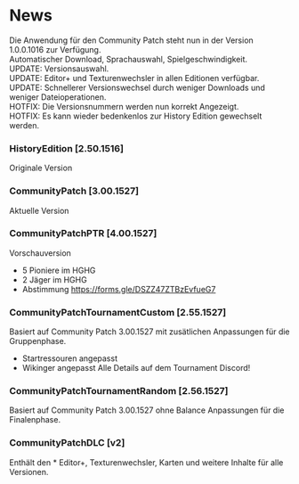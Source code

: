 # News
Die Anwendung für den Community Patch steht nun in der Version 1.0.0.1016 zur Verfügung.  
Automatischer Download, Sprachauswahl, Spielgeschwindigkeit.  
UPDATE: Versionsauswahl.  
UPDATE: Editor+ und Texturenwechsler in allen Editionen verfügbar.  
UPDATE: Schnellerer Versionswechsel durch weniger Downloads und weniger Dateioperationen.  
HOTFIX: Die Versionsnummern werden nun korrekt Angezeigt.   
HOTFIX: Es kann wieder bedenkenlos zur History Edition gewechselt werden.  

### HistoryEdition [2.50.1516]
Originale Version 

### CommunityPatch [3.00.1527]
Aktuelle Version 

### CommunityPatchPTR [4.00.1527]
Vorschauversion 
- 5 Pioniere im HGHG
- 2 Jäger im HGHG
- Abstimmung https://forms.gle/DSZZ47ZTBzEvfueG7

### CommunityPatchTournamentCustom [2.55.1527]
Basiert auf Community Patch 3.00.1527 mit zusätlichen Anpassungen für die Gruppenphase.
- Startressouren angepasst
- Wikinger angepasst
Alle Details auf dem Tournament Discord!

### CommunityPatchTournamentRandom [2.56.1527]
Basiert auf Community Patch 3.00.1527 ohne Balance Anpassungen für die Finalenphase.

### CommunityPatchDLC [v2]
Enthält den * Editor+, Texturenwechsler, Karten und weitere Inhalte für alle Versionen.
